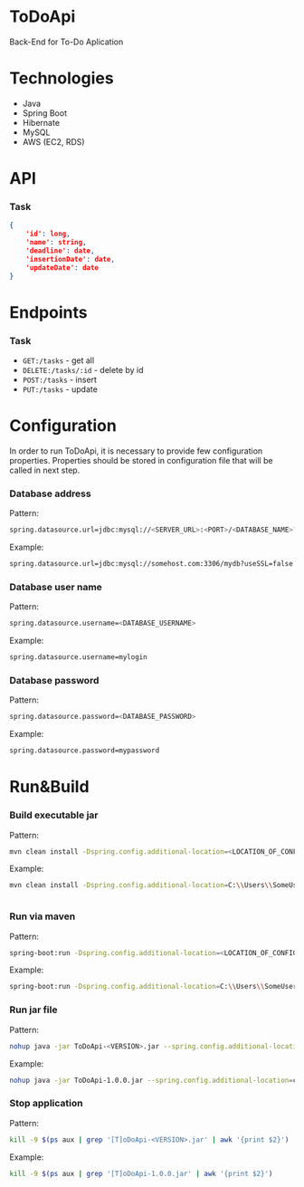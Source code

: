# ToDoApi
Back-End for To-Do Aplication

# Technologies
 * Java
 * Spring Boot
 * Hibernate
 * MySQL
 * AWS (EC2, RDS)

# API

### Task

```json
{
	'id': long,
	'name': string,
	'deadline': date,
	'insertionDate': date,
	'updateDate': date
}
```

# Endpoints

### Task

 * `GET:/tasks` - get all
 * `DELETE:/tasks/:id` - delete by id
 * `POST:/tasks` - insert
 * `PUT:/tasks` - update


# Configuration

In order to run ToDoApi, it is necessary to provide few configuration properties. Properties should be stored in configuration file that will be called in next step.

### Database address

Pattern:
```sh
spring.datasource.url=jdbc:mysql://<SERVER_URL>:<PORT>/<DATABASE_NAME>?useSSL=false
```

Example:
```sh
spring.datasource.url=jdbc:mysql://somehost.com:3306/mydb?useSSL=false
```

### Database user name

Pattern:
```sh
spring.datasource.username=<DATABASE_USERNAME>
```

Example:
```sh
spring.datasource.username=mylogin
```

### Database password

Pattern:
```sh
spring.datasource.password=<DATABASE_PASSWORD>
```

Example:
```sh
spring.datasource.password=mypassword
```

# Run&Build

### Build executable jar

Pattern:
```sh
mvn clean install -Dspring.config.additional-location=<LOCATION_OF_CONFIG_PROPERTIES_FILE>
```

Example:
```sh
mvn clean install -Dspring.config.additional-location=C:\\Users\\SomeUser\\config.properties
```

```sh

```

### Run via maven

Pattern:
```sh
spring-boot:run -Dspring.config.additional-location=<LOCATION_OF_CONFIG_PROPERTIES_FILE>
```

Example:
```sh
spring-boot:run -Dspring.config.additional-location=C:\\Users\\SomeUser\\config.properties
```

### Run jar file

Pattern:
```sh
nohup java -jar ToDoApi-<VERSION>.jar --spring.config.additional-location=<LOCATION_OF_CONFIG_PROPERTIES_FILE> &
```

Example:
```sh
nohup java -jar ToDoApi-1.0.0.jar --spring.config.additional-location=config.properties &
```

### Stop application

Pattern:
```sh
kill -9 $(ps aux | grep '[T]oDoApi-<VERSION>.jar' | awk '{print $2}')
```

Example:
```sh
kill -9 $(ps aux | grep '[T]oDoApi-1.0.0.jar' | awk '{print $2}')
```
